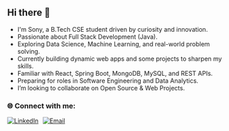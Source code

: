 ## Hi there 👋

- I'm Sony, a B.Tech CSE student driven by curiosity and innovation.  
- Passionate about Full Stack Development (Java). 
- Exploring Data Science, Machine Learning, and real-world problem solving.  
- Currently building dynamic web apps and some projects to sharpen my skills.  
- Familiar with React, Spring Boot, MongoDB, MySQL, and REST APIs.  
- Preparing for roles in Software Engineering and Data Analytics.  
- I’m looking to collaborate on Open Source & Web Projects.  



### 🌐 Connect with me:

<div style="display: flex; gap: 10px; align-items: center;">
  <!-- LinkedIn -->
  <a href="https://www.linkedin.com/in/sony-yendluri/" target="_blank">
    <img src="https://img.shields.io/badge/LinkedIn-blue?style=for-the-badge&logo=linkedin" alt="LinkedIn">
  </a>

  <!-- Email -->
  <a href="mailto:sonyyendluriyendluri@gmail.com">
    <img src="https://img.shields.io/badge/Email-D14836?style=for-the-badge&logo=gmail&logoColor=white" alt="Email">
  </a>
</div>
